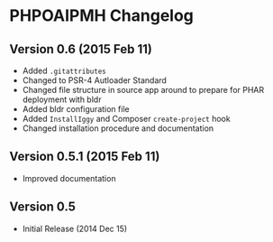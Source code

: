 PHPOAIPMH Changelog
===================

## Version 0.6 (2015 Feb 11)
- Added `.gitattributes`
- Changed to PSR-4 Autloader Standard
- Changed file structure in source app around to prepare for PHAR deployment with bldr
- Added bldr configuration file
- Added `InstallIggy` and Composer `create-project` hook
- Changed installation procedure and documentation

## Version 0.5.1 (2015 Feb 11)
- Improved documentation

## Version 0.5
- Initial Release (2014 Dec 15)
